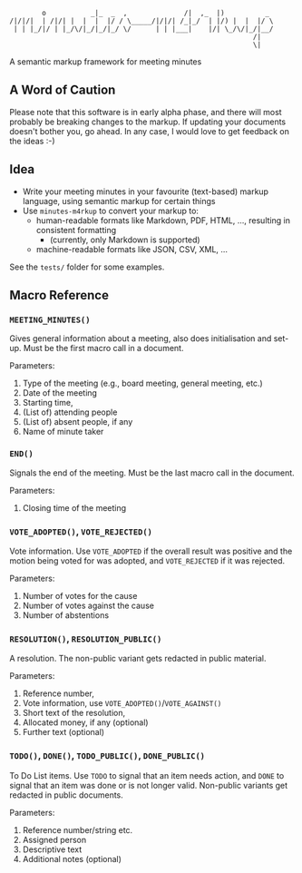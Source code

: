             o           _|_  _  ,              /|  ,_  |)          _
    /|/|/|  | /|/| |  |  |  |/ / \_____/|/|/| /_|_/  | |/) |  |  |/ \
     | | |_/|/ | |_/\/|_/|_/|_/ \/      | | |___|    |/| \_/\/|_/|__/
                                                                /|
                                                                \|
A semantic markup framework for meeting minutes

## A Word of Caution

Please note that this software is in early alpha phase, and there will most
probably be breaking changes to the markup. If updating your documents doesn't
bother you, go ahead. In any case, I would love to get feedback on the ideas :-)

## Idea

* Write your meeting minutes in your favourite (text-based) markup language, using semantic markup for certain things
* Use `minutes-m4rkup` to convert your markup to:
    * human-readable formats like Markdown, PDF, HTML, …, resulting in consistent formatting
        * (currently, only Markdown is supported)
    * machine-readable formats like JSON, CSV, XML, …

See the `tests/` folder for some examples.


## Macro Reference

### `MEETING_MINUTES()`
Gives general information about a meeting, also does initialisation and set-up.
Must be the first macro call in a document.

Parameters:

1. Type of the meeting (e.g., board meeting, general meeting, etc.)
2. Date of the meeting
3. Starting time,
4. (List of) attending people
5. (List of) absent people, if any
6. Name of minute taker


### `END()`
Signals the end of the meeting. Must be the last macro call in the document.

Parameters:

1. Closing time of the meeting


### `VOTE_ADOPTED()`, `VOTE_REJECTED()`
Vote information. Use `VOTE_ADOPTED` if the overall result was positive and the
motion being voted for was adopted, and `VOTE_REJECTED` if it was rejected.

Parameters:

1. Number of votes for the cause
2. Number of votes against the cause
3. Number of abstentions


### `RESOLUTION()`, `RESOLUTION_PUBLIC()`
A resolution. The non-public variant gets redacted in public material.

Parameters:

1. Reference number,
2. Vote information, use `VOTE_ADOPTED()`/`VOTE_AGAINST()`
3. Short text of the resolution,
4. Allocated money, if any (optional)
5. Further text (optional)


### `TODO()`, `DONE()`, `TODO_PUBLIC()`, `DONE_PUBLIC()`
To Do List items. Use `TODO` to signal that an item needs action, and `DONE` to
signal that an item was done or is not longer valid.  Non-public variants get
redacted in public documents.

Parameters:

1. Reference number/string etc.
2. Assigned person
3. Descriptive text
4. Additional notes (optional)
